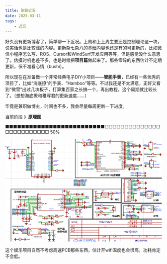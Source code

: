 ```yaml
---
title: 聊聊近况
date: 2025-03-11
tags: 
    - 近况
---
```


好久没有更新博客了，简单聊一下近况。上周和上上周主要还是控制理论这一块，说实话也是比较浅的内容。更新杂七杂八的基础内容也还是有的可更新的，比如微信小程序怎么写、ROS、Cursor和WindSurf开发应用等等，但是感觉没什么意思了。估摸时机也差不多，也是时候把**项目篇**做起来了。那些零碎的东西估计不定期更新，保不准看心情（bushi）。

所以现在在准备做一个非常经典电子DIY小项目——**智能手表**，已经有一些优秀的项目了，比如“海底撩”的手表、“Hamboo”等等。不过我还是不太满意，正好又看到“微雪”出过几块板子，打算集百家之长搞一个，再出教程。这个周期就比较长了。（想想海底撩和稚晖君的更新速度……）

毕竟是兼职做博主，时间也不多，我会尽量每周更新一下进度。

当前阶段 》**原理图**

■■■■■■■■■■■■■■■■■■■■■■■■■□□□□□□□□□□□□□□□□□□□□□□□□□ 50%

![s400](../../../assets/blogimg/7-1.png)

这个娱乐项目自然不考虑高速PCB那些东西，估计开wifi温度也会很高，功耗肯定不会低。